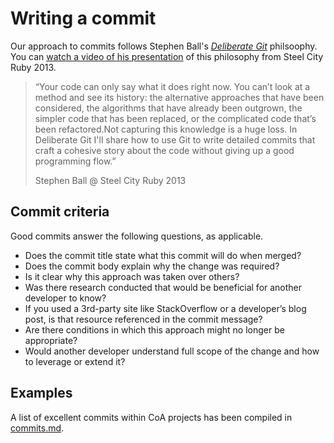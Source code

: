 # Writing a commit

Our approach to commits follows Stephen Ball's [_Deliberate Git_](http://www.rakeroutes.com/blog/deliberate-git/) philsoophy. You can [watch a video of his presentation](https://vimeo.com/72762735) of this philosophy from Steel City Ruby 2013.

> “Your code can only say what it does right now. You can’t look at a method and see its history: the alternative approaches that have been considered, the algorithms that have already been outgrown, the simpler code that has been replaced, or the complicated code that’s been refactored.Not capturing this knowledge is a huge loss. In Deliberate Git I'll share how to use Git to write detailed commits that craft a cohesive story about the code without giving up a good programming flow.”
>
> Stephen Ball @ Steel City Ruby 2013

## Commit criteria

Good commits answer the following questions, as applicable.

- Does the commit title state what this commit will do when merged?
- Does the commit body explain why the change was required?
- Is it clear why this approach was taken over others?
- Was there research conducted that would be beneficial for another developer to know?
- If you used a 3rd-party site like StackOverflow or a developer’s blog post, is that resource referenced in the commit message?
- Are there conditions in which this approach might no longer be appropriate?
- Would another developer understand full scope of the change and how to leverage or extend it?

## Examples

A list of excellent commits within CoA projects has been compiled in [commits.md](commits.md).